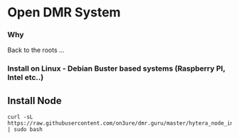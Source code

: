 # Open DMR System #

### Why ###
Back to the roots ... 

### Install on Linux - Debian Buster based systems (Raspberry PI, Intel etc..) ###

## Install Node ##
```console
curl -sL https://raw.githubusercontent.com/on3ure/dmr.guru/master/hytera_node_install.sh | sudo bash
```
